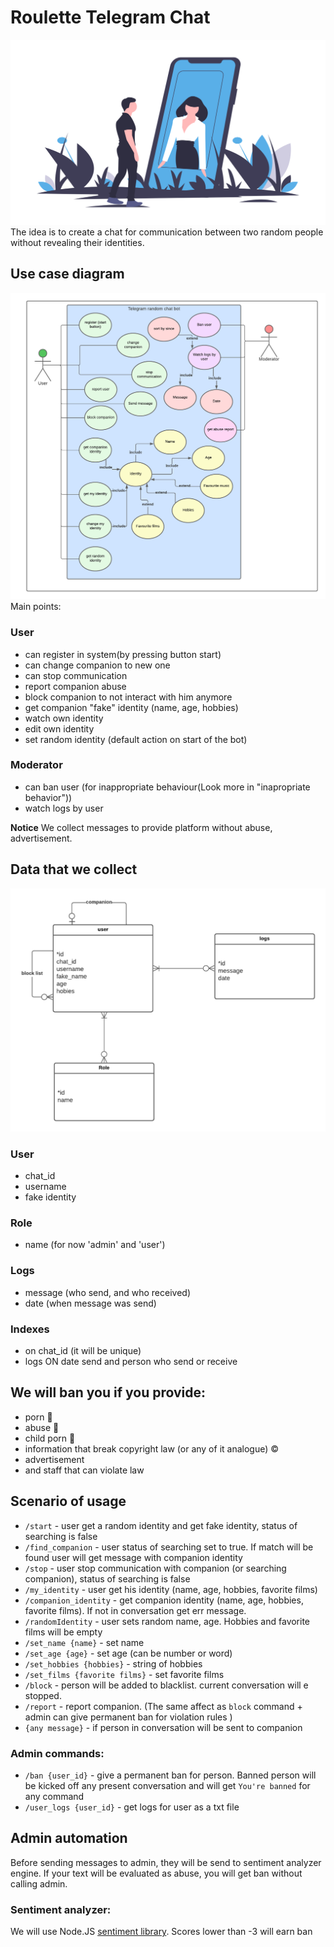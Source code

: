 # Roulette Telegram Chat

![Man speaking with women](./docs/logo.png)
The idea is to create a chat for communication between two random people without revealing their identities.

## Use case diagram

![Interaction between user, moderator and system](./docs/useCase.png)
Main points:

### User

- can register in system(by pressing button start)
- can change companion to new one
- can stop communication
- report companion abuse
- block companion to not interact with him anymore
- get companion "fake" identity (name, age, hobbies)
- watch own identity
- edit own identity
- set random identity (default action on start of the bot)

### Moderator

- can ban user (for inappropriate behaviour(Look more in "inapropriate behavior"))
- watch logs by user

**Notice**
We collect messages to provide platform without abuse, advertisement.

## Data that we collect

![Er diagram with 3 enteties](./docs/ER.png)

### User

- chat_id
- username
- fake identity

### Role

- name (for now 'admin' and 'user')

### Logs

- message (who send, and who received)
- date (when message was send)

### Indexes

- on chat_id (it will be unique)
- logs ON date send and person who send or receive

## We will ban you if you provide:

- porn 🔞
- abuse 🔫
- child porn 👶
- information that break copyright law (or any of it analogue) ©
- advertisement
- and staff that can violate law

## Scenario of usage

- `/start` - user get a random identity and get fake identity, status of searching is false
- `/find_companion` - user status of searching set to true. If match will be found user will get message with companion identity
- `/stop` - user stop communication with companion (or searching companion), status of searching is false
- `/my_identity` - user get his identity (name, age, hobbies, favorite films)
- `/companion_identity` - get companion identity (name, age, hobbies, favorite films). If not in conversation get err message.
- `/randomIdentity` - user sets random name, age. Hobbies and favorite films will be empty
- `/set_name {name}` - set name
- `/set_age {age}` - set age (can be number or word)
- `/set_hobbies {hobbies}` - string of hobbies
- `/set_films {favorite films}` - set favorite films
- `/block` - person will be added to blacklist. current conversation will e stopped.
- `/report` - report companion. (The same affect as `block` command + admin can give permanent ban for violation rules )
- `{any message}` - if person in conversation will be sent to companion

### Admin commands:

- `/ban {user_id}` - give a permanent ban for person. Banned person will be kicked off any present conversation and will get `You're banned` for any command
- `/user_logs {user_id}` - get logs for user as a txt file

## Admin automation

Before sending messages to admin, they will be send to sentiment analyzer engine. If your text will be evaluated as abuse, you will get ban without calling admin.

### Sentiment analyzer:

We will use Node.JS [sentiment library](https://github.com/thisandagain/sentiment). Scores lower than -3 will earn ban
